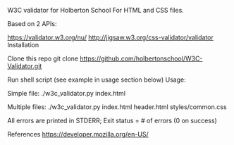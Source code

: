 W3C validator for Holberton School For HTML and CSS files.

Based on 2 APIs:

https://validator.w3.org/nu/ http://jigsaw.w3.org/css-validator/validator Installation

Clone this repo git clone https://github.com/holbertonschool/W3C-Validator.git

Run shell script (see example in usage section below) Usage:

Simple file: ./w3c_validator.py index.html

Multiple files: ./w3c_validator.py index.html header.html styles/common.css

All errors are printed in STDERR; Exit status = # of errors (0 on success)

References https://developer.mozilla.org/en-US/
